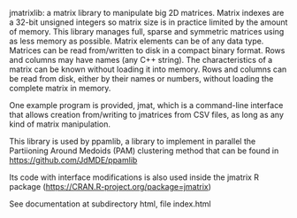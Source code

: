 jmatrixlib: a matrix library to manipulate big 2D matrices.
Matrix indexes are a 32-bit unsigned integers so matrix size is in practice limited by the amount of memory.
This library manages full, sparse and symmetric matrices using as less memory as possible.
Matrix elements can be of any data type.
Matrices can be read from/written to disk in a compact binary format.
Rows and columns may have names (any C++ string).
The characteristics of a matrix can be known without loading it into memory.
Rows and columns can be read from disk, either by their names or numbers, without loading the complete matrix in memory.

One example program is provided, jmat, which is a command-line interface that allows
creation from/writing to jmatrices from CSV files, as long as any kind of matrix
manipulation.

This library is used by ppamlib, a library to implement in parallel the Partiioning Around Medoids (PAM) clustering method
that can be found in https://github.com/JdMDE/ppamlib

Its code with interface modifications is also used inside the jmatrix R package (https://CRAN.R-project.org/package=jmatrix)

See documentation at subdirectory html, file index.html

